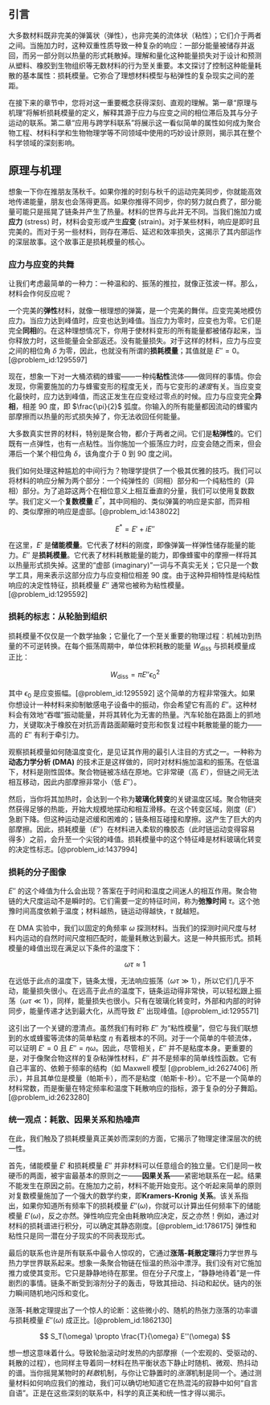 ## 引言
大多数材料既非完美的弹簧状（弹性），也非完美的流体状（粘性）；它们介于两者之间。当施加力时，这种双重性质导致一种复杂的响应：一部分能量被储存并返回，而另一部分则以热量的形式耗散掉。理解和量化这种能量损失对于设计和预测从塑料、橡胶到生物组织等无数材料的行为至关重要。本文探讨了控制这种能量耗散的基本属性：损耗模量。它弥合了理想材料模型与粘弹性的复杂现实之间的差距。

在接下来的章节中，您将对这一重要概念获得深刻、直观的理解。第一章“原理与机理”将解析损耗模量的定义，解释其源于应力与应变之间的相位滞后及其与分子运动的联系。第二章“应用与跨学科联系”将展示这一看似简单的属性如何成为聚合物工程、材料科学和生物物理学等不同领域中使用的巧妙设计原则，揭示其在整个科学领域的深刻影响。

## 原理与机理

想象一下你在推朋友荡秋千。如果你推的时刻与秋千的运动完美同步，你就能高效地传递能量，朋友也会荡得更高。如果你推得不同步，你的努力就白费了，部分能量可能只是摇晃了链条并产生了热量。材料的世界与此并无不同。当我们施加力或**应力** (stress) 时，材料会变形或产生**应变** (strain)。对于某些材料，响应是即时且完美的。而对于另一些材料，则存在滞后、延迟和效率损失，这揭示了其内部运作的深层故事。这个故事正是损耗模量的核心。

### 应力与应变的共舞

让我们考虑最简单的一种力：一种温和的、振荡的推拉，就像正弦波一样。那么，材料会作何反应呢？

一个完美的**弹性**材料，就像一根理想的弹簧，是一个完美的舞伴。应变完美地模仿应力。当应力达到峰值时，应变也达到峰值。当应力为零时，应变也为零。它们是完全**同相**的。在这种理想情况下，你用于使材料变形的所有能量都被储存起来，当你释放力时，这些能量会全部返还。没有能量损失。对于这样的材料，应力与应变之间的相位角 $\delta$ 为零，因此，也就没有所谓的**损耗模量**；其值就是 $E'' = 0$。[@problem_id:1295597]

现在，想象一下对一大桶浓稠的蜂蜜——一种纯**粘性**流体——做同样的事情。你会发现，你需要施加的力与蜂蜜变形的程度无关，而与它变形的*速度*有关。当应变变化最快时，应力达到峰值，而这正发生在应变经过零点的时候。应力与应变完全**异相**，相差 90 度，即 $\frac{\pi}{2}$ 弧度。你输入的所有能量都因流动的蜂蜜内部摩擦而以热量的形式损失掉了，你无法收回任何能量。

大多数真实世界的材料，特别是聚合物，都介于两者之间。它们是**粘弹性**的。它们既有一点弹性，也有一点粘性。当你施加一个振荡应力时，应变会随之而来，但会滞后一个某个相位角 $\delta$，该角度介于 0 到 90 度之间。

我们如何处理这种尴尬的中间行为？物理学提供了一个极其优雅的技巧。我们可以将材料的响应分解为两个部分：一个纯弹性的（同相）部分和一个纯粘性的（异相）部分。为了追踪这两个在相位意义上相互垂直的分量，我们可以使用复数数学。我们定义一个**复数模量** $E^*$，其中同相的、类似弹簧的响应是实部，而异相的、类似摩擦的响应是虚部。[@problem_id:1438022]

$$
E^* = E' + iE''
$$

在这里，$E'$ 是**储能模量**。它代表了材料的刚度，即像弹簧一样弹性储存能量的能力。$E''$ 是**损耗模量**。它代表了材料耗散能量的能力，即像蜂蜜中的摩擦一样将其以热量形式损失掉。这里的“虚部 (imaginary)”一词与不真实无关；它只是一个数学工具，用来表示这部分应力与应变相位相差 90 度。由于这种异相特性是纯粘性响应的决定性特征，损耗模量 $E''$ 通常也被称为粘性模量。[@problem_id:1295592]

### 损耗的标志：从轮胎到组织

损耗模量不仅仅是一个数学抽象；它量化了一个至关重要的物理过程：机械功到热量的不可逆转换。在每个振荡周期中，单位体积耗散的能量 $W_{\text{diss}}$ 与损耗模量成正比：

$$
W_{\text{diss}} = \pi E'' \epsilon_{0}^{2}
$$

其中 $\epsilon_0$ 是应变振幅。[@problem_id:1295592] 这个简单的方程非常强大。如果你想设计一种材料来抑制敏感电子设备中的振动，你会希望它有高的 $E''$。这种材料会有效地“吞噬”振动能量，并将其转化为无害的热量。汽车轮胎在路面上的抓地力，关键取决于橡胶在对抗沥青路面颠簸时变形和恢复过程中耗散能量的能力——高的 $E''$ 有利于牵引力。

观察损耗模量如何随温度变化，是见证其作用的最引人注目的方式之一。一种称为**动态力学分析 (DMA)** 的技术正是这样做的，同时对材料施加温和的振荡。在低温下，材料是刚性固体。聚合物链被冻结在原地。它非常硬（高 $E'$），但链之间无法相互移动，因此内部摩擦非常小（低 $E''$）。

然后，当你将其加热时，会达到一个称为**玻璃化转变**的关键温度区域。聚合物链突然获得足够的热能，开始大规模地摆动和相互滑移。在这个转变区域，刚度（$E'$）急剧下降。但这种运动是迟缓和困难的；链条相互碰撞和摩擦。这产生了巨大的内部摩擦。因此，损耗模量（$E''$）在材料进入柔软的橡胶态（此时链运动变得容易得多）之前，会升至一个尖锐的峰值。损耗模量中的这个特征峰是材料玻璃化转变的决定性标志。[@problem_id:1437994]

### 损耗的分子图像

$E''$ 的这个峰值为什么会出现？答案在于时间和温度之间迷人的相互作用。聚合物链的大尺度运动不是瞬时的。它们需要一定的特征时间，称为**弛豫时间** $\tau$。这个弛豫时间高度依赖于温度；材料越热，链运动得越快，$\tau$ 就越短。

在 DMA 实验中，我们以固定的角频率 $\omega$ 探测材料。当我们的探测时间尺度与材料内运动的自然时间尺度相匹配时，能量耗散达到最大。这是一种共振形式。损耗模量的峰值出现在满足以下条件的温度下：

$$
\omega \tau \approx 1
$$

在远低于此点的温度下，链条太慢，无法响应振荡（$\omega \tau \gg 1$），所以它们几乎不动，能量损失很小。在远高于此点的温度下，链条运动得非常快，可以轻松跟上振荡（$\omega \tau \ll 1$），同样，能量损失也很小。只有在玻璃化转变时，外部和内部的时钟同步，能量传递才达到最大化，从而导致 $E''$ 出现峰值。[@problem_id:1295571]

这引出了一个关键的澄清点。虽然我们有时称 $E''$ 为“粘性模量”，但它与我们联想到的水或蜂蜜等流体的简单粘度 $\eta$ 有着根本的不同。对于一个简单的牛顿流体，可以证明 $E' = 0$ 且 $E'' = \eta \omega$。因此，尽管相关，$E''$ 并不是粘度本身。更重要的是，对于像聚合物这样的复杂粘弹性材料，$E''$ 并不是频率的简单线性函数。它有自己丰富的、依赖于频率的结构（如 Maxwell 模型 [@problem_id:2627406] 所示），并且其单位是模量（帕斯卡），而不是粘度（帕斯卡-秒）。它不是一个简单的材料常数，而是衡量在特定频率和温度下耗散响应的指标，源于复杂的分子舞蹈。[@problem_id:2623280]

### 统一观点：耗散、因果关系和热噪声

在此，我们触及了损耗模量真正美妙而深刻的方面，它揭示了物理定律深层次的统一性。

首先，储能模量 $E'$ 和损耗模量 $E''$ 并非材料可以任意组合的独立量。它们是同一枚硬币的两面，被宇宙最基本的原则之一——**因果关系**——紧密地联系在一起。结果不能发生在原因之前。在施加力之前，材料不能开始变形。这个听起来简单的原则对复数模量施加了一个强大的数学约束，即**Kramers-Kronig 关系**。该关系指出，如果你知道所有频率下的损耗模量 $E''(\omega)$，你就可以计算出任何频率下的储能模量 $E'(\omega)$，反之亦然。弹性响应完全由耗散响应决定，反之亦然！例如，通过对材料的损耗谱进行积分，可以确定其静态刚度。[@problem_id:1786175] 弹性和粘性只是同一潜在分子现实的不同表现形式。

最后的联系也许是所有联系中最令人惊叹的，它通过**涨落-耗散定理**将力学世界与热力学世界联系起来。想象一条聚合物链在恒温的热浴中漂浮。我们没有对它施加推力或使其变形。它只是静静地待在那里。但在分子尺度上，“静静地待着”是一件剧烈的事情。链条不断受到溶剂分子的轰击，导致其扭动、抖动和起伏。链内的张力瞬间随机地闪烁和变化。

涨落-耗散定理提出了一个惊人的论断：这些微小的、随机的热张力涨落的功率谱与损耗模量 $E''(\omega)$ 成正比。[@problem_id:1862130]

$$
S_T(\omega) \propto \frac{T}{\omega} E''(\omega)
$$

想一想这意味着什么。导致轮胎滚动时发热的内部摩擦（一个宏观的、受驱动的、耗散的过程），也同样主导着同一材料在热平衡状态下静止时随机、微观、热抖动的谱。当你摇晃某物时的*耗散*机制，与你让它静置时的*涨落*机制是同一个。通过测量材料如何响应我们的推动，我们可以确切地知道它在热混沌的寂静中如何“自言自语”。正是在这些深刻的联系中，科学的真正美和统一性才得以揭示。

